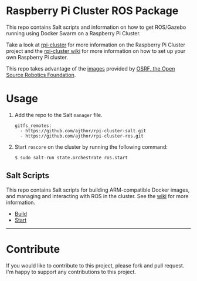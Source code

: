 # Raspberry Pi Cluster ROS Package

This repo contains Salt scripts and information on how to get ROS/Gazebo running using Docker Swarm on a Raspberry Pi Cluster.

Take a look at [rpi-cluster](https://github.com/ajthor/rpi-cluster) for more information on the Raspberry Pi Cluster project and the [rpi-cluster wiki](https://github.com/ajthor/rpi-cluster/wiki) for more information on how to set up your own Raspberry Pi cluster.

This repo takes advantage of the [images](https://hub.docker.com/u/osrf/) provided by [OSRF, the Open Source Robotics Foundation](https://www.osrfoundation.org).

# Usage

1. Add the repo to the Salt `manager` file.

    ```
    gitfs_remotes:
      - https://github.com/ajthor/rpi-cluster-salt.git
      - https://github.com/ajthor/rpi-cluster-ros.git
    ```

2. Start `roscore` on the cluster by running the following command:

    ```Shell
    $ sudo salt-run state.orchestrate ros.start
    ```

## Salt Scripts

This repo contains Salt scripts for building ARM-compatible Docker images, and managing and interacting with ROS in the cluster. See the [wiki](https://github.com/ajthor/rpi-cluster-ros/wiki) for more information.

- [Build](https://github.com/ajthor/rpi-cluster-salt/wiki/Build)
- [Start](https://github.com/ajthor/rpi-cluster-salt/wiki/Start)

---

# Contribute

If you would like to contribute to this project, please fork and pull request. I'm happy to support any contributions to this project.
